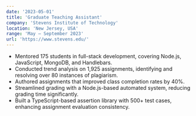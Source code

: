 ```yaml
---
date: '2023-05-01'
title: 'Graduate Teaching Assistant'
company: 'Stevens Institute of Technology'
location: 'New Jersey, USA'
range: 'May – September 2023'
url: 'https://www.stevens.edu/'
---
```


- Mentored 175 students in full-stack development, covering Node.js, JavaScript, MongoDB, and Handlebars.
- Conducted trend analysis on 1,925 assignments, identifying and resolving over 80 instances of plagiarism.
- Authored assignments that improved class completion rates by 40%.
- Streamlined grading with a Node.js-based automated system, reducing grading time significantly.
- Built a TypeScript-based assertion library with 500+ test cases, enhancing assignment evaluation consistency.
